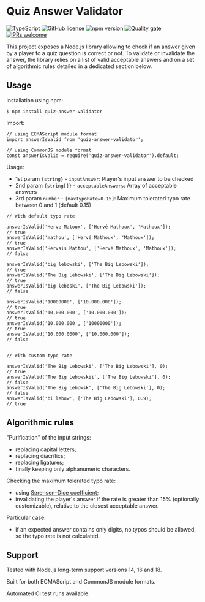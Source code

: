 # Quiz Answer Validator

[![TypeScript](https://img.shields.io/badge/--3178C6?logo=typescript&logoColor=ffffff)](https://www.typescriptlang.org/) [![GitHub license](https://img.shields.io/badge/license-MIT-blue.svg)](https://github.com/ehenon/quiz-answer-validator/blob/main/LICENSE) [![npm version](https://img.shields.io/npm/v/quiz-answer-validator.svg?style=flat)](https://www.npmjs.com/package/quiz-answer-validator) [![Quality gate](https://github.com/ehenon/quiz-answer-validator/actions/workflows/quality-gate.yml/badge.svg?branch=main)](https://github.com/ehenon/quiz-answer-validator/actions/workflows/quality-gate.yml) [![PRs welcome](https://img.shields.io/badge/PRs-welcome-brightgreen.svg)](http://makeapullrequest.com)

This project exposes a Node.js library allowing to check if an answer given by a player to a quiz question is correct or not. To validate or invalidate the answer, the library relies on a list of valid acceptable answers and on a set of algorithmic rules detailed in a dedicated section below.

## Usage

Installation using npm:

```
$ npm install quiz-answer-validator
```

Import:

```
// using ECMAScript module format
import answerIsValid from 'quiz-answer-validator';

// using CommonJS module format
const answerIsValid = require('quiz-answer-validator').default;
```

Usage:

- 1st param `{string}` - `inputAnswer`: Player's input answer to be checked
- 2nd param `{string[]}` - `acceptableAnswers`: Array of acceptable answers
- 3rd param `number` - `[maxTypoRate=0.15]`: Maximum tolerated typo rate between 0 and 1 (default 0.15)

```
// With default typo rate

answerIsValid('Herve Matoux', ['Hervé Mathoux', 'Mathoux']);          // true
answerIsValid('mathou', ['Hervé Mathoux', 'Mathoux']);                // true
answerIsValid('Hervais Mattou', ['Hervé Mathoux', 'Mathoux']);        // false

answerIsValid('big lebowski', ['The Big Lebowski']);                  // true
answerIsValid('The Big Lebowski', ['The Big Lebowski']);              // true
answerIsValid('big leboski', ['The Big Lebowski']);                   // false

answerIsValid('10000000', ['10.000.000']);                            // true
answerIsValid('10,000.000', ['10.000.000']);                          // true
answerIsValid('10.000.000', ['10000000']);                            // true
answerIsValid('10.000.0000', ['10.000.000']);                         // false


// With custom typo rate

answerIsValid('The Big Lebowski', ['The Big Lebowski'], 0);           // true
answerIsValid('The Big Lebowskii', ['The Big Lebowski'], 0);          // false
answerIsValid('The Big Lebowsk', ['The Big Lebowski'], 0);            // false
answerIsValid('bi lebow', ['The Big Lebowski'], 0.9);                 // true
```

## Algorithmic rules

"Purification" of the input strings:
- replacing capital letters;
- replacing diacritics;
- replacing ligatures;
- finally keeping only alphanumeric characters.

Checking the maximum tolerated typo rate:
- using [Sørensen–Dice coefficient](https://en.wikipedia.org/wiki/S%C3%B8rensen%E2%80%93Dice_coefficient);
- invalidating the player's answer if the rate is greater than 15% (optionally customizable), relative to the closest acceptable answer.

Particular case:
- if an expected answer contains only digits, no typos should be allowed, so the typo rate is not calculated.

## Support

Tested with Node.js long-term support versions 14, 16 and 18.

Built for both ECMAScript and CommonJS module formats.

Automated CI test runs available.
